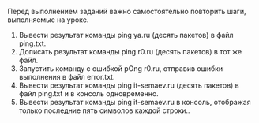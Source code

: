 Перед выполнением заданий важно самостоятельно повторить шаги, выполняемые на уроке.

1) Вывести результат команды ping ya.ru (десять пакетов) в файл ping.txt.
2) Дописать результат команды ping r0.ru (десять пакетов) в тот же файл.
3) Запустить команду с ошибкой pOng r0.ru, отправив ошибки выполнения в файл error.txt.
4) Вывести результат команды ping it-semaev.ru (десять пакетов) в файл ping.txt и в консоль одновременно.  
5) Вывести результат команды ping it-semaev.ru в консоль, отображая только последние пять символов каждой строки..
